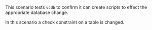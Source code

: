 This scenario tests `vcdb` to confirm it can create scripts to effect the appropriate database change.

In this scenario a check constraint on a table is changed.